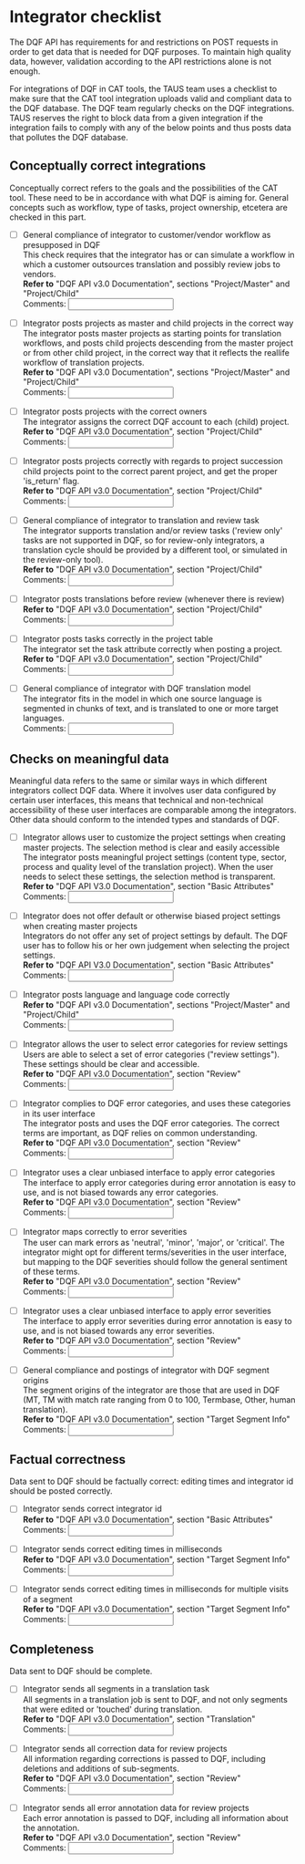 # Integrator checklist
The DQF API has requirements for and restrictions on POST requests in order to get data that is needed for DQF purposes. To maintain high quality data, however, validation according to the API restrictions alone is not enough.

For integrations of DQF in CAT tools, the TAUS team uses a checklist to make sure that the CAT tool integration uploads valid and compliant data to the DQF database. The DQF team regularly checks on the DQF integrations. TAUS reserves the right to block data from a given integration if the integration fails to comply with any of the below points  and thus posts data that pollutes the DQF database.

## Conceptually correct integrations
Conceptually correct refers to the goals and the possibilities of the CAT tool. These need to be in accordance with what DQF is aiming for. General concepts such as workflow, type of tasks, project ownership, etcetera are checked in this part.

- [ ] General compliance of integrator to customer/vendor workflow as presupposed in DQF<br/>
This check requires that the integrator has or can simulate a workflow in which a customer outsources translation and possibly review jobs to vendors.<br/>
**Refer to** "DQF API v3.0 Documentation", sections "Project/Master" and "Project/Child"<br/>
Comments: <input type="text" id="GeneralWorkflowCompliance"/>

- [ ] Integrator posts projects as master and child projects in the correct way<br/>
The integrator posts master projects as starting points for translation workflows, and posts child projects descending from the master project or from other child project, in the correct way that it reflects the reallife workflow of translation projects.<br/>
**Refer to** "DQF API v3.0 Documentation", sections "Project/Master" and "Project/Child"<br/>
Comments: <input type="text" id="MasterChildCompliance"/>

- [ ] Integrator posts projects with the correct owners<br/>
The integrator assigns the correct DQF account to each (child) project.<br/>
**Refer to** "DQF API v3.0 Documentation", section "Project/Child"<br/>
Comments: <input type="text" id="OwnershipCompliance"/>

- [ ] Integrator posts projects correctly with regards to project succession<br>
child projects point to the correct parent project, and get the proper 'is_return' flag.<br/>
**Refer to** "DQF API v3.0 Documentation", section "Project/Child"<br/>
Comments: <input type="text" id="SuccessionCompliance"/>

- [ ] General compliance of integrator to translation and review task<br/>
The integrator supports translation and/or review tasks ('review only' tasks are not supported in DQF, so for review-only integrators, a translation cycle should be provided by a different tool, or simulated in the review-only tool).<br/>
**Refer to** "DQF API v3.0 Documentation", section "Project/Child"<br/>
Comments: <input type="text" id="SuccessionCompliance"/>

- [ ] Integrator posts translations before review (whenever there is review)<br/>
**Refer to** "DQF API v3.0 Documentation", section "Project/Child"<br/>
Comments: <input type="text" id="TaskCompliance"/>

- [ ] Integrator posts tasks correctly in the project table<br/>
The integrator set the task attribute correctly when posting a project.<br/>
**Refer to** "DQF API v3.0 Documentation", section "Project/Child"<br/>
Comments: <input type="text" id="TaskCompliance"/>

- [ ] General compliance of integrator with DQF translation model<br/>
The integrator fits in the model in which one source language is segmented in chunks of text, and is translated to one or more target languages.<br/>
Comments: <input type="text" id="TaskCompliance"/>

## Checks on meaningful data
Meaningful data refers to the same or similar ways in which different integrators collect DQF data. Where it involves user data configured by certain user interfaces, this means that technical and non-technical accessibility of these user interfaces are comparable among the integrators. Other data should conform to the intended types and standards of DQF. 

- [ ] Integrator allows user to customize the project settings when creating master projects. The selection method is clear and easily accessible<br/>
The integrator posts meaningful project settings (content type, sector, process and quality level of the translation project). When the user needs to select these settings, the selection method is transparent.<br/>
**Refer to** "DQF API V3.0 Documentation", section "Basic Attributes"<br/>
Comments: <input type="text" id="ProjectsettingsAccess"/>

- [ ] Integrator does not offer default or otherwise biased project settings when creating master projects<br/>
Integrators do not offer any set of project settings by default. The DQF user has to follow his or her own judgement when selecting the project settings.<br/>
**Refer to** "DQF API V3.0 Documentation", section "Basic Attributes"<br/>
Comments: <input type="text" id="ProjectsettingsSelection"/>

- [ ] Integrator posts language and language code correctly<br/>
**Refer to** "DQF API v3.0 Documentation", sections "Project/Master" and "Project/Child"<br/>
Comments: <input type="text" id="LanguageCode"/>

- [ ] Integrator allows the user to select error categories for review settings<br/>
Users are able to select a set of error categories ("review settings"). These settings should be clear and accessible.<br/>
**Refer to** "DQF API v3.0 Documentation", section "Review"<br/>
Comments: <input type="text" id="SelectableErrorCategories"/>

- [ ] Integrator complies to DQF error categories, and uses these categories in its user interface<br/>
The integrator posts and uses the DQF error categories. The correct terms are important, as DQF relies on common understanding.<br/>
**Refer to** "DQF API v3.0 Documentation", section "Review"<br/>
Comments: <input type="text" id="DQFErrorCategores"/>

- [ ] Integrator uses a clear unbiased interface to apply error categories<br/>
The interface to apply error categories during error annotation is easy to use, and is not biased towards any error categories.<br/>
**Refer to** "DQF API v3.0 Documentation", section "Review"<br/>
Comments: <input type="text" id="UnbiasedErrorCategories"/>

- [ ] Integrator maps correctly to error severities<br/>
The user can mark errors as 'neutral', 'minor', 'major', or 'critical'. The integrator might opt for different terms/severities in the user interface, but mapping to the DQF severities should follow the general sentiment of these terms.<br/>
**Refer to** "DQF API v3.0 Documentation", section "Review"<br/>
Comments: <input type="text" id="DQFErrorSeverities"/>

- [ ] Integrator uses a clear unbiased interface to apply error severities<br/>
The interface to apply error severities during error annotation is easy to use, and is not biased towards any error severities.<br/>
**Refer to** "DQF API v3.0 Documentation", section "Review"<br/>
Comments: <input type="text" id="UnbiasedErrorSeverities"/>

- [ ] General compliance and postings of integrator with DQF segment origins<br/> 
The segment origins of the integrator are those that are used in DQF (MT, TM with match rate ranging from 0 to 100, Termbase, Other, human translation).<br/>
**Refer to** "DQF API v3.0 Documentation", section "Target Segment Info"<br/>
Comments: <input type="text" id="SegmentOrigin"/>

## Factual correctness
Data sent to DQF should be factually correct: editing times and integrator id should be posted correctly.

- [ ] Integrator sends correct integrator id<br/>
**Refer to** "DQF API v3.0 Documentation", section "Basic Attributes"<br/>
Comments: <input type="text" id="IntegratorID"/>

- [ ] Integrator sends correct editing times in milliseconds<br/>
**Refer to** "DQF API v3.0 Documentation", section "Target Segment Info"<br/>
Comments: <input type="text" id="EditingTime"/>

- [ ] Integrator sends correct editing times in milliseconds for multiple visits of a segment<br/>
**Refer to** "DQF API v3.0 Documentation", section "Target Segment Info"<br/>
Comments: <input type="text" id="EditingTimeAccumulation"/>

## Completeness
Data sent to DQF should be complete.

- [ ] Integrator sends all segments in a translation task<br/>
All segments in a translation job is sent to DQF, and not only segments that were edited or 'touched' during translation.<br/>
**Refer to** "DQF API v3.0 Documentation", section "Translation"<br/>
Comments: <input type="text" id="CompleteSegments"/>

- [ ] Integrator sends all correction data for review projects<br/>
All information regarding corrections is passed to DQF, including deletions and additions of sub-segments.<br/>
**Refer to** "DQF API v3.0 Documentation", section "Review"<br/>
Comments: <input type="text" id="EditingTimeAccumulation"/>

- [ ] Integrator sends all error annotation data for review projects<br/>
Each error annotation is passed to DQF, including all information about the annotation.<br/>
**Refer to** "DQF API v3.0 Documentation", section "Review"<br/>
Comments: <input type="text" id="EditingTimeAccumulation"/>
